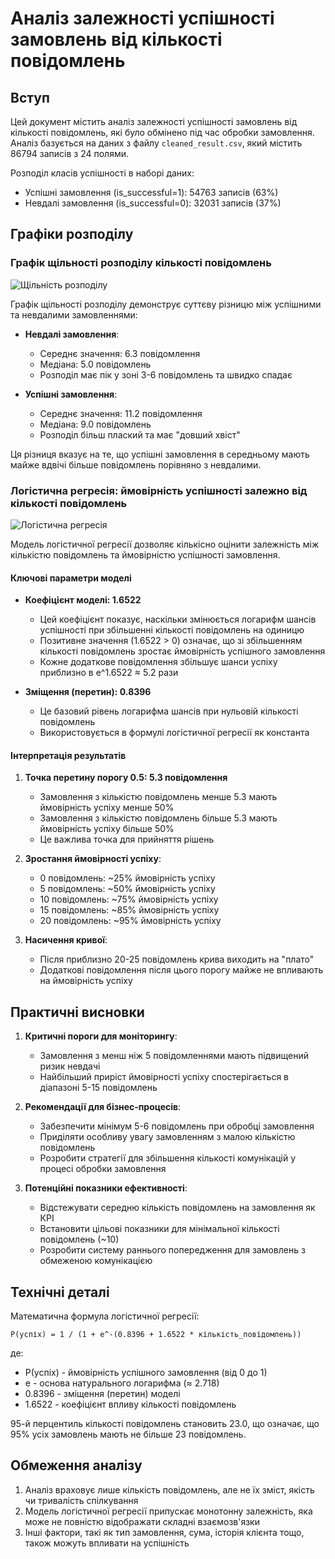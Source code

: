 # Аналіз залежності успішності замовлень від кількості повідомлень

## Вступ

Цей документ містить аналіз залежності успішності замовлень від кількості повідомлень, які було обмінено під час обробки замовлення. Аналіз базується на даних з файлу `cleaned_result.csv`, який містить 86794 записів з 24 полями.

Розподіл класів успішності в наборі даних:
- Успішні замовлення (is_successful=1): 54763 записів (63%)
- Невдалі замовлення (is_successful=0): 32031 записів (37%)

## Графіки розподілу

### Графік щільності розподілу кількості повідомлень

![Щільність розподілу](density_plot.png)

Графік щільності розподілу демонструє суттєву різницю між успішними та невдалими замовленнями:

- **Невдалі замовлення**:
  - Середнє значення: 6.3 повідомлення
  - Медіана: 5.0 повідомлень
  - Розподіл має пік у зоні 3-6 повідомлень та швидко спадає

- **Успішні замовлення**:
  - Середнє значення: 11.2 повідомлення
  - Медіана: 9.0 повідомлень
  - Розподіл більш плаский та має "довший хвіст"

Ця різниця вказує на те, що успішні замовлення в середньому мають майже вдвічі більше повідомлень порівняно з невдалими.

### Логістична регресія: ймовірність успішності залежно від кількості повідомлень

![Логістична регресія](logistic_regression.png)

Модель логістичної регресії дозволяє кількісно оцінити залежність між кількістю повідомлень та ймовірністю успішності замовлення.

#### Ключові параметри моделі

- **Коефіцієнт моделі: 1.6522**
  - Цей коефіцієнт показує, наскільки змінюється логарифм шансів успішності при збільшенні кількості повідомлень на одиницю
  - Позитивне значення (1.6522 > 0) означає, що зі збільшенням кількості повідомлень зростає ймовірність успішного замовлення
  - Кожне додаткове повідомлення збільшує шанси успіху приблизно в e^1.6522 ≈ 5.2 рази

- **Зміщення (перетин): 0.8396**
  - Це базовий рівень логарифма шансів при нульовій кількості повідомлень
  - Використовується в формулі логістичної регресії як константа

#### Інтерпретація результатів

1. **Точка перетину порогу 0.5: 5.3 повідомлення**
   - Замовлення з кількістю повідомлень менше 5.3 мають ймовірність успіху менше 50%
   - Замовлення з кількістю повідомлень більше 5.3 мають ймовірність успіху більше 50%
   - Це важлива точка для прийняття рішень

2. **Зростання ймовірності успіху**:
   - 0 повідомлень: ~25% ймовірність успіху
   - 5 повідомлень: ~50% ймовірність успіху
   - 10 повідомлень: ~75% ймовірність успіху
   - 15 повідомлень: ~85% ймовірність успіху
   - 20 повідомлень: ~95% ймовірність успіху

3. **Насичення кривої**:
   - Після приблизно 20-25 повідомлень крива виходить на "плато"
   - Додаткові повідомлення після цього порогу майже не впливають на ймовірність успіху

## Практичні висновки

1. **Критичні пороги для моніторингу**:
   - Замовлення з менш ніж 5 повідомленнями мають підвищений ризик невдачі
   - Найбільший приріст ймовірності успіху спостерігається в діапазоні 5-15 повідомлень

2. **Рекомендації для бізнес-процесів**:
   - Забезпечити мінімум 5-6 повідомлень при обробці замовлення
   - Приділяти особливу увагу замовленням з малою кількістю повідомлень
   - Розробити стратегії для збільшення кількості комунікацій у процесі обробки замовлення

3. **Потенційні показники ефективності**:
   - Відстежувати середню кількість повідомлень на замовлення як КРІ
   - Встановити цільові показники для мінімальної кількості повідомлень (~10)
   - Розробити систему раннього попередження для замовлень з обмеженою комунікацією

## Технічні деталі

Математична формула логістичної регресії:

```
P(успіх) = 1 / (1 + e^-(0.8396 + 1.6522 * кількість_повідомлень))
```

де:
- P(успіх) - ймовірність успішного замовлення (від 0 до 1)
- e - основа натурального логарифма (≈ 2.718)
- 0.8396 - зміщення (перетин) моделі
- 1.6522 - коефіцієнт впливу кількості повідомлень

95-й перцентиль кількості повідомлень становить 23.0, що означає, що 95% усіх замовлень мають не більше 23 повідомлень.

## Обмеження аналізу

1. Аналіз враховує лише кількість повідомлень, але не їх зміст, якість чи тривалість спілкування
2. Модель логістичної регресії припускає монотонну залежність, яка може не повністю відображати складні взаємозв'язки
3. Інші фактори, такі як тип замовлення, сума, історія клієнта тощо, також можуть впливати на успішність
